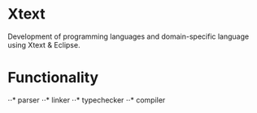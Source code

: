 # Xtext
Development of programming languages and domain-specific language using Xtext & Eclipse.

# Functionality
⋅⋅* parser
⋅⋅* linker
⋅⋅* typechecker
⋅⋅* compiler
